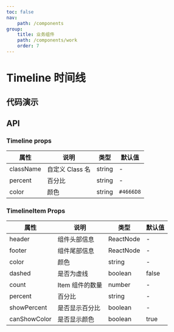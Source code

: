 ```yaml
---
toc: false
nav:
    path: /components
group:
    title: 业务组件
    path: /components/work
    order: 7
---
```


# Timeline 时间线

## 代码演示

<code src="./demo/index.tsx"></code>

## API

### Timeline props

| 属性      | 说明            | 类型   | 默认值    |
| --------- | --------------- | ------ | --------- |
| className | 自定义 Class 名 | string | -         |
| percent   | 百分比          | string | -         |
| color     | 颜色            | string | `#4666D8` |

### TimelineItem Props

| 属性         | 说明            | 类型      | 默认值 |
| ------------ | --------------- | --------- | ------ |
| header       | 组件头部信息    | ReactNode | -      |
| footer       | 组件尾部信息    | ReactNode | -      |
| color        | 颜色            | string    | -      |
| dashed       | 是否为虚线      | boolean   | false  |
| count        | Item 组件的数量 | number    | -      |
| percent      | 百分比          | string    | -      |
| showPercent  | 是否显示百分比  | boolean   | -      |
| canShowColor | 是否显示颜色    | boolean   | true   |

